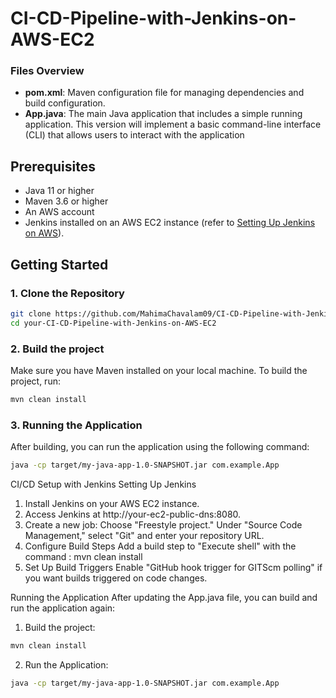 # CI-CD-Pipeline-with-Jenkins-on-AWS-EC2


### Files Overview

- **pom.xml**: Maven configuration file for managing dependencies and build configuration.
- **App.java**: The main Java application that includes a simple running application. This version will implement a basic command-line interface (CLI) that allows users to interact with the application

## Prerequisites

- Java 11 or higher
- Maven 3.6 or higher
- An AWS account
- Jenkins installed on an AWS EC2 instance (refer to [Setting Up Jenkins on AWS](https://www.jenkins.io/doc/book/installing/#installing-jenkins)).

## Getting Started

### 1. Clone the Repository

```bash
git clone https://github.com/MahimaChavalam09/CI-CD-Pipeline-with-Jenkins-on-AWS-EC2.git
cd your-CI-CD-Pipeline-with-Jenkins-on-AWS-EC2
``` 
### 2. Build the project
Make sure you have Maven installed on your local machine. To build the project, run:
```bash
mvn clean install
```

### 3. Running the Application
After building, you can run the application using the following command:
```bash
java -cp target/my-java-app-1.0-SNAPSHOT.jar com.example.App
```

CI/CD Setup with Jenkins
Setting Up Jenkins
1. Install Jenkins on your AWS EC2 instance.
2. Access Jenkins at http://your-ec2-public-dns:8080.
3. Create a new job:
Choose "Freestyle project."
Under "Source Code Management," select "Git" and enter your repository URL.
4. Configure Build Steps
Add a build step to "Execute shell" with the command :
mvn clean install
5. Set Up Build Triggers
Enable "GitHub hook trigger for GITScm polling" if you want builds triggered on code changes.

Running the Application 
After updating the App.java file, you can build and run the application again: 

1. Build the project:
``` bash
mvn clean install
```
2. Run the Application:
```bash
java -cp target/my-java-app-1.0-SNAPSHOT.jar com.example.App
```
